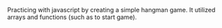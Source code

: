 Practicing with javascript by creating a simple hangman game.  It utilized arrays and functions (such as to start game).
